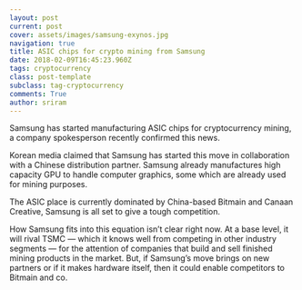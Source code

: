 ```yaml
---
layout: post
current: post
cover: assets/images/samsung-exynos.jpg
navigation: true
title: ASIC chips for crypto mining from Samsung
date: 2018-02-09T16:45:23.960Z
tags: cryptocurrency
class: post-template
subclass: tag-cryptocurrency
comments: True
author: sriram
---
```

Samsung has started manufacturing ASIC chips for cryptocurrency mining, a company spokesperson recently confirmed this news.

Korean media claimed that Samsung has started this move in collaboration with a Chinese distribution partner. Samsung already manufactures high capacity GPU to handle computer graphics, some which are already used for mining purposes.

The ASIC place is currently dominated by China-based  Bitmain and Canaan Creative, Samsung is all set to give a tough competition.



How Samsung fits into this equation isn’t clear right now. At a base level, it will rival TSMC — which it knows well from competing in other industry segments — for the attention of companies that build and sell finished mining products in the market. But, if Samsung’s move brings on new partners or if it makes hardware itself, then it could enable competitors to Bitmain and co.
